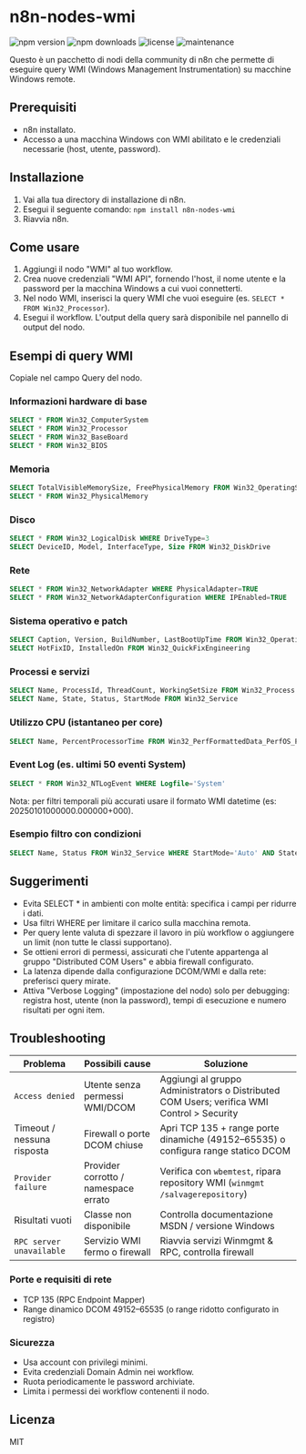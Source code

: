 # n8n-nodes-wmi

![npm version](https://img.shields.io/npm/v/n8n-nodes-wmi.svg) ![npm downloads](https://img.shields.io/npm/dm/n8n-nodes-wmi.svg) ![license](https://img.shields.io/npm/l/n8n-nodes-wmi.svg) ![maintenance](https://img.shields.io/maintenance/yes/2025.svg)

Questo è un pacchetto di nodi della community di n8n che permette di eseguire query WMI (Windows Management Instrumentation) su macchine Windows remote.

## Prerequisiti

* n8n installato.
* Accesso a una macchina Windows con WMI abilitato e le credenziali necessarie (host, utente, password).

## Installazione

1. Vai alla tua directory di installazione di n8n.
2. Esegui il seguente comando:
    `npm install n8n-nodes-wmi`
3. Riavvia n8n.

## Come usare

1. Aggiungi il nodo "WMI" al tuo workflow.
2. Crea nuove credenziali "WMI API", fornendo l'host, il nome utente e la password per la macchina Windows a cui vuoi connetterti.
3. Nel nodo WMI, inserisci la query WMI che vuoi eseguire (es. `SELECT * FROM Win32_Processor`).
4. Esegui il workflow. L'output della query sarà disponibile nel pannello di output del nodo.

## Esempi di query WMI

Copiale nel campo Query del nodo.

### Informazioni hardware di base

```sql
SELECT * FROM Win32_ComputerSystem
SELECT * FROM Win32_Processor
SELECT * FROM Win32_BaseBoard
SELECT * FROM Win32_BIOS
```

### Memoria

```sql
SELECT TotalVisibleMemorySize, FreePhysicalMemory FROM Win32_OperatingSystem
SELECT * FROM Win32_PhysicalMemory
```

### Disco

```sql
SELECT * FROM Win32_LogicalDisk WHERE DriveType=3
SELECT DeviceID, Model, InterfaceType, Size FROM Win32_DiskDrive
```

### Rete

```sql
SELECT * FROM Win32_NetworkAdapter WHERE PhysicalAdapter=TRUE
SELECT * FROM Win32_NetworkAdapterConfiguration WHERE IPEnabled=TRUE
```

### Sistema operativo e patch

```sql
SELECT Caption, Version, BuildNumber, LastBootUpTime FROM Win32_OperatingSystem
SELECT HotFixID, InstalledOn FROM Win32_QuickFixEngineering
```

### Processi e servizi

```sql
SELECT Name, ProcessId, ThreadCount, WorkingSetSize FROM Win32_Process
SELECT Name, State, Status, StartMode FROM Win32_Service
```

### Utilizzo CPU (istantaneo per core)

```sql
SELECT Name, PercentProcessorTime FROM Win32_PerfFormattedData_PerfOS_Processor
```

### Event Log (es. ultimi 50 eventi System)

```sql
SELECT * FROM Win32_NTLogEvent WHERE Logfile='System'
```
Nota: per filtri temporali più accurati usare il formato WMI datetime (es: 20250101000000.000000+000).

### Esempio filtro con condizioni

```sql
SELECT Name, Status FROM Win32_Service WHERE StartMode='Auto' AND State<>'Running'
```

## Suggerimenti

* Evita SELECT * in ambienti con molte entità: specifica i campi per ridurre i dati.
* Usa filtri WHERE per limitare il carico sulla macchina remota.
* Per query lente valuta di spezzare il lavoro in più workflow o aggiungere un limit (non tutte le classi supportano).
* Se ottieni errori di permessi, assicurati che l'utente appartenga al gruppo "Distributed COM Users" e abbia firewall configurato.
* La latenza dipende dalla configurazione DCOM/WMI e dalla rete: preferisci query mirate.
* Attiva "Verbose Logging" (impostazione del nodo) solo per debugging: registra host, utente (non la password), tempi di esecuzione e numero risultati per ogni item.

## Troubleshooting

| Problema | Possibili cause | Soluzione |
|----------|-----------------|-----------|
| `Access denied` | Utente senza permessi WMI/DCOM | Aggiungi al gruppo Administrators o Distributed COM Users; verifica WMI Control > Security |
| Timeout / nessuna risposta | Firewall o porte DCOM chiuse | Apri TCP 135 + range porte dinamiche (49152–65535) o configura range statico DCOM |
| `Provider failure` | Provider corrotto / namespace errato | Verifica con `wbemtest`, ripara repository WMI (`winmgmt /salvagerepository`) |
| Risultati vuoti | Classe non disponibile | Controlla documentazione MSDN / versione Windows |
| `RPC server unavailable` | Servizio WMI fermo o firewall | Riavvia servizi Winmgmt & RPC, controlla firewall |

### Porte e requisiti di rete

* TCP 135 (RPC Endpoint Mapper)
* Range dinamico DCOM 49152–65535 (o range ridotto configurato in registro)

### Sicurezza

* Usa account con privilegi minimi.
* Evita credenziali Domain Admin nei workflow.
* Ruota periodicamente le password archiviate.
* Limita i permessi dei workflow contenenti il nodo.



## Licenza

MIT
